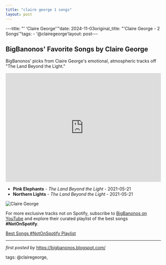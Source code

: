 ```yaml
---
title: "claire george 1 songs"
layout: post
---
```

---title: "' 'Claire George''"date: 2024-11-03original_title: "'Claire George - 2 Songs'"tags:  - '@clairegeorge'layout: post---<h2>BigBanonos' Favorite Songs by Claire George</h2> <!-- Search Description --><p>BigBanonos' picks from Claire George's emotional, atmospheric tracks off "The Land Beyond the Light."</p> <!-- Spotify Playlist Embed --><iframe src="https://open.spotify.com/embed/playlist/2zTqz1E5oYBPFfWnmMy9VH?utm_source=generator" width="100%" height="352" frameBorder="0" allowfullscreen="" allow="autoplay; clipboard-write; encrypted-media; fullscreen; picture-in-picture" loading="lazy"></iframe> <!-- Song Listings --><ul> <li><strong>Pink Elephants</strong> - <em>The Land Beyond the Light</em> - 2021-05-21</li> <li><strong>Northern Lights</strong> - <em>The Land Beyond the Light</em> - 2021-05-21</li></ul> <!-- Image --><img src="https://i1.sndcdn.com/avatars-QLkLqMszy9iw4pKA-4duKJQ-t1080x1080.jpg" alt="Claire George"><!--Subscribe and Playlist Links--><div>    <p>For more exclusive tracks not on Spotify, subscribe to <a href="https://www.youtube.com/@BigBanonos" target="_blank">BigBanonos on YouTube</a> and explore their curated playlist of the best songs <strong>#NotOnSpotify</strong>.</p>    <p><a href="https://www.youtube.com/playlist?list=PLtuNtuTatqI0kFahUCbtbfenC_ET5O_tr" target="_blank">Best Songs #NotOnSpotify Playlist<br /></a></p></div><hr /><p><em>first posted by</em> <a href="https://bigbanonos.blogspot.com/" rel="noopener" target="_new">https://bigbanonos.blogspot.com/</a></p><p>tags: @clairegeorge,</p>